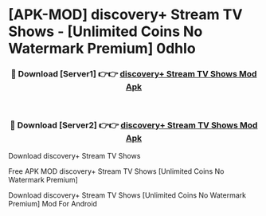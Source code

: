 # [APK-MOD] discovery+ Stream TV Shows - [Unlimited Coins No Watermark Premium] 0dhlo



<div align="center">
<h3>🔴 Download [Server1] 👉👉 <a href="https://momento.my/?title=discovery+_Stream_TV_Shows">discovery+ Stream TV Shows Mod Apk</a></h3><br>

<h3>🔴 Download [Server2] 👉👉 <a href="https://momento.my/?title=discovery+_Stream_TV_Shows">discovery+ Stream TV Shows Mod Apk</a></h3>
</div>



Download discovery+ Stream TV Shows 

Free APK MOD discovery+ Stream TV Shows [Unlimited Coins No Watermark Premium]

Download discovery+ Stream TV Shows [Unlimited Coins No Watermark Premium] Mod For Android
